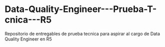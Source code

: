 # Data-Quality-Engineer---Prueba-T-cnica---R5
Repositorio de entregables de prueba tecnica para aspirar al cargo de  Data Quality Engineer en R5
